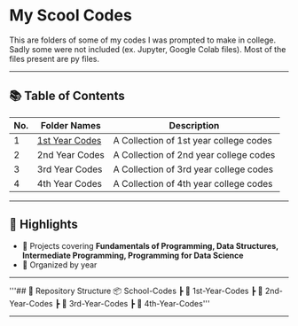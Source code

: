 # My Scool Codes

This are folders of some of my codes I was prompted to make in college. Sadly some were not included (ex. Jupyter, Google Colab files). Most of the files present are py files.

---

## 📚 Table of Contents
| No. | Folder Names | Description |
|-----|---------------|-------------|
| 1 | [1st Year Codes](./1st-Year-Codes) | A Collection of 1st year college codes |
| 2 | 2nd Year Codes | A Collection of 2nd year college codes |
| 3 | 3rd Year Codes | A Collection of 3rd year college codes |
| 4 | 4th Year Codes | A Collection of 4th year college codes |

---

## 🚀 Highlights
- 🧠 Projects covering **Fundamentals of Programming, Data Structures, Intermediate Programming, Programming for Data Science**
- 📅 Organized by year

---

'''## 📁 Repository Structure
📦 School-Codes
┣ 📂 1st-Year-Codes
┣ 📂 2nd-Year-Codes
┣ 📂 3rd-Year-Codes
┣ 📂 4th-Year-Codes'''

---

